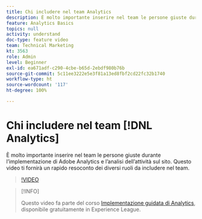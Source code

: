 ```yaml
---
title: Chi includere nel team Analytics
description: È molto importante inserire nel team le persone giuste durante l’implementazione di Adobe Analytics e l’analisi dell’attività sul sito. Questo video ti fornirà un rapido resoconto dei diversi ruoli da includere nel team.
feature: Analytics Basics
topics: null
activity: understand
doc-type: feature video
team: Technical Marketing
kt: 3563
role: Admin
level: Beginner
exl-id: ea671adf-c290-4cbe-b65d-2ebdf980b76b
source-git-commit: 5c11ee3222e5e3f81a13ed8fbf2cd22fc32b1740
workflow-type: ht
source-wordcount: '117'
ht-degree: 100%

---
```


# Chi includere nel team [!DNL Analytics]

È molto importante inserire nel team le persone giuste durante l’implementazione di Adobe Analytics e l’analisi dell’attività sul sito. Questo video ti fornirà un rapido resoconto dei diversi ruoli da includere nel team.

>[!VIDEO](https://video.tv.adobe.com/v/28756/?quality=12)

>[!INFO]
>
> Questo video fa parte del corso [Implementazione guidata di Analytics](https://experienceleague.adobe.com/?recommended=Analytics-D-1-2019.1), disponibile gratuitamente in Experience League.